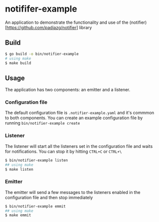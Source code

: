 # notififer-example

An application to demonstrate the functionality and use of the (notifier)[https://github.com/padiazg/notifier] library

## Build
```bash
$ go build -o bin/notifier-example
# using make
$ make build
```
 
## Usage
The application has two components: an emitter and a listener. 

### Configuration file
The default configuration file is `.notifier-example.yaml` and it's commmon to both components. You can create an example configuration file by running `bin/notifier-example create`
 
### Listener
The listener will start all the listeners set in the configuration file and waits for notifications. You can stop it by hitting `CTRL+C` or `CTRL+\`
```bash
$ bin/notifier-example listen
## using make
$ make listen
```

### Emitter
The emitter will send a few messages to the listeners enabled in the configuration file and then stop immediately
```bash
$ bin/notifier-example emmit
## using make
$ make emmit
```
